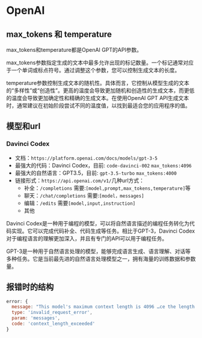 # OpenAI

## max_tokens 和 temperature
max_tokens和temperature都是OpenAI GPT的API参数。

max_tokens参数指定生成的文本中最多允许出现的标记数量。一个标记通常对应于一个单词或标点符号。通过调整这个参数，您可以控制生成文本的长度。

temperature参数控制生成文本的随机性。具体而言，它控制从模型生成的文本的“多样性”或“创造性”。更高的温度会导致更加随机和创造性的生成文本，而更低的温度会导致更加确定性和精确的生成文本。在使用OpenAI GPT API生成文本时，通常建议在初始阶段尝试不同的温度值，以找到最适合您的应用程序的值。

## 模型和url

### Davinci Codex
* 文档：`https://platform.openai.com/docs/models/gpt-3-5`
* 最强大的代码：Davinci Codex，目前: `code-davinci-002` `max_tokens:4096`
* 最强大的自然语言：GPT3.5，目前: `gpt-3.5-turbo` `max_tokens:4000`
* 链接形式：`https://api.openai.com/v1/`几种url方式：
  * 补全：`/completions`  需要:`[model,prompt,max_tokens,temperature]`等
  * 聊天：`/chat/completions` 需要:`[model，messages]`
  * 编辑：`/edits` 需要`[model,input,instruction]`
  * 其他

Davinci Codex是一种用于编程的模型，可以将自然语言描述的编程任务转化为代码实现。它可以完成代码补全、代码生成等任务。相比于GPT-3，Davinci Codex对于编程语言的理解更加深入，并且有专门的API可以用于编程任务。

GPT-3是一种用于自然语言处理的模型，能够完成语言生成、语言理解、对话等多种任务。它是当前最先进的自然语言处理模型之一，拥有海量的训练数据和参数量。

## 报错时的结构

```JavaScript
error: {
  message: "This model's maximum context length is 4096 …ce the length of the messages or completion.", 
  type: 'invalid_request_error', 
  param: 'messages', 
  code: 'context_length_exceeded'
}
```
